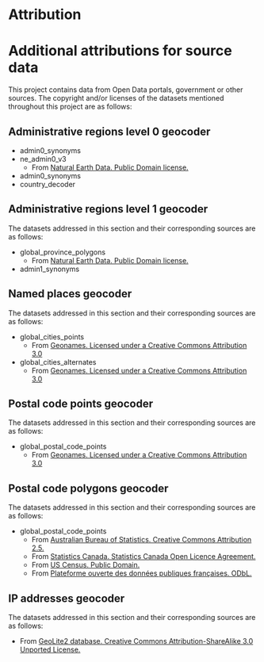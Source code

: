 # Attribution

# Additional attributions for source data
This project contains data from Open Data portals, government or other sources. The copyright and/or licenses of the datasets mentioned throughout this project are as follows:

## Administrative regions level 0 geocoder
* admin0_synonyms
* ne_admin0_v3
  * From [Natural Earth Data. Public Domain license.](http://www.naturalearthdata.com/about/terms-of-use/)
* admin0_synonyms
* country_decoder

## Administrative regions level 1 geocoder
The datasets addressed in this section and their corresponding sources are as follows:
* global_province_polygons
  * From [Natural Earth Data. Public Domain license.](http://www.naturalearthdata.com/about/terms-of-use/)
* admin1_synonyms

## Named places geocoder
The datasets addressed in this section and their corresponding sources are as follows:
* global_cities_points
  * From [Geonames. Licensed under a Creative Commons Attribution 3.0](http://creativecommons.org/licenses/by/3.0/)
* global_cities_alternates
  * From [Geonames. Licensed under a Creative Commons Attribution 3.0](http://creativecommons.org/licenses/by/3.0/)

## Postal code points geocoder
The datasets addressed in this section and their corresponding sources are as follows:
* global_postal_code_points
  * From [Geonames. Licensed under a Creative Commons Attribution 3.0](http://creativecommons.org/licenses/by/3.0/)

## Postal code polygons geocoder
The datasets addressed in this section and their corresponding sources are as follows:
* global_postal_code_points
  * From [Australian Bureau of Statistics. Creative Commons Attribution 2.5.](http://creativecommons.org/licenses/by/2.5/au/)
  * From [Statistics Canada. Statistics Canada Open Licence Agreement.](http://www.statcan.gc.ca/reference/licence-eng.html)
  * From [US Census. Public Domain.](https://ask.census.gov/faq.php?id=5000&faqId=537)
  * From [Plateforme ouverte des données publiques françaises. ODbL.](http://opendatacommons.org/licenses/odbl/summary/)
  

## IP addresses geocoder
The datasets addressed in this section and their corresponding sources are as follows:
* From [GeoLite2 database. Creative Commons Attribution-ShareAlike 3.0 Unported License.](http://creativecommons.org/licenses/by-sa/3.0/)
